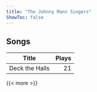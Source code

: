 ```yaml
---
title: "The Johnny Mann Singers"
ShowToc: false
---
```


## Songs
Title | Plays 
----- | -----: 
Deck the Halls | 21

{{< more >}}